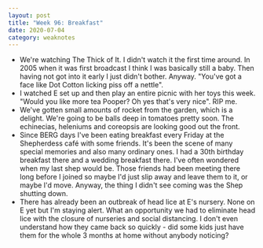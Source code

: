 ```yaml
---
layout: post
title: "Week 96: Breakfast"
date: 2020-07-04
category: weaknotes
---
```

* We're watching The Thick of It. I didn't watch it the first time around. In 2005 when it was first broadcast I think I was basically still a baby. Then having not got into it early I just didn't bother. Anyway. "You've got a face like Dot Cotton licking piss off a nettle".
* I watched E set up and then play an entire picnic with her toys this week. "Would you like more tea Pooper? Oh yes that's very nice". RIP me.
* We've gotten small amounts of rocket from the garden, which is a delight. We're going to be balls deep in tomatoes pretty soon. The echinecias, heleniums and coreopsis are looking good out the front.
* Since BERG days I've been eating breakfast every Friday at the Shepherdess café with some friends. It's been the scene of many special memories and also many ordinary ones. I had a 30th birthday breakfast there and a wedding breakfast there. I've often wondered when my last shep would be. Those friends had been meeting there long before I joined so maybe I'd just slip away and leave them to it, or maybe I'd move. Anyway, the thing I didn't see coming was the Shep shutting down.
* There has already been an outbreak of head lice at E's nursery. None on E yet but I'm staying alert. What an opportunity we had to eliminate head lice with the closure of nurseries and social distancing. I don't even understand how they came back so quickly - did some kids just have them for the whole 3 months at home without anybody noticing?
